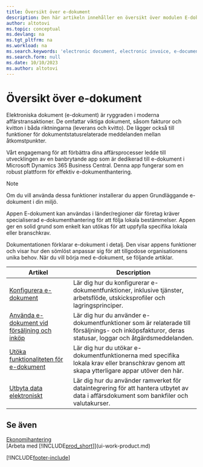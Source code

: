 ```yaml
---
title: Översikt över e-dokument
description: Den här artikeln innehåller en översikt över modulen E-dokument.
author: altotovi
ms.topic: conceptual
ms.devlang: na
ms.tgt_pltfrm: na
ms.workload: na
ms.search.keywords: 'electronic document, electronic invoice, e-document, e-invoice'
ms.search.form: null
ms.date: 10/10/2023
ms.author: altotovi
---
```


# Översikt över e-dokument

Elektroniska dokument (e-dokument) är ryggraden i moderna affärstransaktioner. De omfattar viktiga dokument, såsom fakturor och kvitton i båda riktningarna (leverans och kvitto). De lägger också till funktioner för dokumentstatusrelaterade meddelanden mellan åtkomstpunkter.

Vårt engagemang för att förbättra dina affärsprocesser ledde till utvecklingen av en banbrytande app som är dedikerad till e-dokument i Microsoft Dynamics 365 Business Central. Denna app fungerar som en robust plattform för effektiv e-dokumenthantering.

> [!NOTE]
> Om du vill använda dessa funktioner installerar du appen Grundläggande e-dokument i din miljö.

Appen E-dokument kan användas i länder/regioner där företag kräver specialiserad e-dokumenthantering för att följa lokala bestämmelser. Appen ger en solid grund som enkelt kan utökas för att uppfylla specifika lokala eller branschkrav.

Dokumentationen förklarar e-dokument i detalj. Den visar appens funktioner och visar hur den sömlöst anpassar sig för att tillgodose organisationens unika behov. När du vill börja med e-dokument, se följande artiklar.

| Artikel | Description | 
|---------|-------------|
| [Konfigurera e-dokument](finance-how-setup-edocuments.md) | Lär dig hur du konfigurerar e-dokumentfunktioner, inklusive tjänster, arbetsflöde, utskicksprofiler och lagringsprinciper. |
| [Använda e-dokument vid försäljning och inköp](finance-how-use-edocuments.md) | Lär dig hur du använder e-dokumentfunktioner som är relaterade till försäljnings- och inköpsfakturor, deras statusar, loggar och åtgärdsmeddelanden.| 
| [Utöka funktionaliteten för e-dokument](/dynamics365/business-central/dev-itpro/developer/devenv-extend-edocuments) | Lär dig hur du utökar e-dokumentfunktionerna med specifika lokala krav eller branschkrav genom att skapa ytterligare appar utöver den här. |
| [Utbyta data elektroniskt](across-data-exchange.md) | Lär dig hur du använder ramverket för dataintegrering för att hantera utbytet av data i affärsdokument som bankfiler och valutakurser. | 

## Se även

[Ekonomihantering](finance.md)  
[Arbeta med [!INCLUDE[prod_short](includes/prod_short.md)]](ui-work-product.md)

[!INCLUDE[footer-include](includes/footer-banner.md)]
